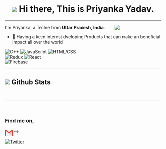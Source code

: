 <h1 align="center"><img src="https://emojis.slackmojis.com/emojis/images/1531849430/4246/blob-sunglasses.gif?1531849430" width="30"/> Hi there, This is Priyanka Yadav. </h1>

---

I'm Priyanka, a Techie from <b>Uttar Pradesh, India</b>.
<img src="https://camo.githubusercontent.com/410dd0b1b800cd1e13965237beee2a32474be978/68747470733a2f2f6d656469612e67697068792e636f6d2f6d656469612f4d3967624264396e6244724f5475314d71782f67697068792e676966" align="right" width="150"/>

- 🌱 Having a keen interest dveloping Products that can make an beneficial impact all over the world
</p>
<p>

  <img alt="C++" src="https://img.shields.io/badge/-C++-4382b3?style=flat-square&logo=c%2B%2B&logoColor=white" />
  <img alt="JavaScript" src="https://img.shields.io/badge/Javascript%20-%23323330.svg?style=flat-square&logo=javascript&logoColor=%23F7DF1E&logoColor=white" />
  <img alt="HTML/CSS" src="https://img.shields.io/badge/Python%20-%2314354C.svg?&style=flat-square&logo=python&logoColor=white"/> 
  <br>
  <img alt="Redux" src="https://img.shields.io/badge/-Nodejs-43853d?style=flat-square&logo=Node.js&logoColor=white" />
  <img alt="React" src="https://img.shields.io/badge/-React-45b8d8?style=flat-square&logo=react&logoColor=white" />
 
<!--   <img alt="ReactNative" src=" https://img.shields.io/badge/-react--native-yellow.svg?style=flat-square&logo=express&logoColor=white" /> -->

  <br>
 
  <img alt= "Firebase" src="https://img.shields.io/badge/firebase-%23039BE5.svg?style=flat-square&logo=firebase" />
 
  
</p>

---

<!-- ![My GitHub stats](https://github-readme-stats.vercel.app/api?username=SaMs-Hub&show_icons=true&hide_border=tue) -->

## <img src="https://media.giphy.com/media/iY8CRBdQXODJSCERIr/giphy.gif" width="35"><b> Github Stats </b>
<br>




---

<br />
<h3>Find me on,</h3>


<a href="mailto:priyankayadav993521@gmail.com">
  <img
    align="left"
    alt="Priyanka Yadav | Gmail"
    width="26px"
    src="https://github.com/dakshkhetan/dakshkhetan/blob/master/Assets/Gmail.svg"
  />
</a> -->


<a href="https://linkedin.com/in/shafi-khan-/" target="_blank"><img src="https://cdn2.iconfinder.com/data/icons/social-media-2199/64/social_media_isometric_14-linkedin-512.png" height="80px" width="80px" alt="Twitter" align="center"></a>
